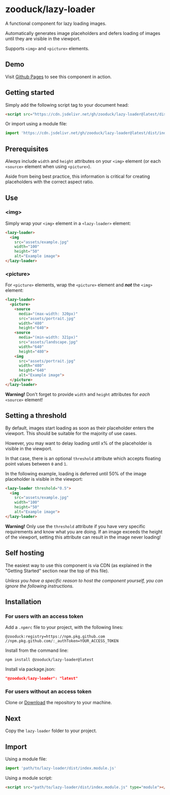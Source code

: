 # zooduck/lazy-loader

A functional component for lazy loading images.

Automatically generates image placeholders and defers loading of images until they are visible in the viewport.

Supports `<img>` and `<picture>` elements.

## Demo

Visit [Github Pages](https://zooduck.github.io/lazy-loader/) to see this component in action.

## Getting started

Simply add the following script tag to your document head:

```html
<script src="https://cdn.jsdelivr.net/gh/zooduck/lazy-loader@latest/dist/index.module.js" type="module"></script>
```

Or import using a module file:

```javascript
import 'https://cdn.jsdelivr.net/gh/zooduck/lazy-loader@latest/dist/index.module.js'
```

## Prerequisites

*Always* include `width` and `height` attributes on your `<img>` element (or each `<source>` element when using `<picture>`).

Aside from being best practice, this information is critical for creating placeholders with the correct aspect ratio.

## Use

### &lt;img&gt;

Simply wrap your `<img>` element in a `<lazy-loader>` element:

```html
<lazy-loader>
  <img
    src="assets/example.jpg"
    width="100"
    height="50"
    alt="Example image">
</lazy-loader>
```

### &lt;picture&gt;

For `<picture>` elements, wrap the `<picture>` element and ***not*** the `<img>` element:

```html
<lazy-loader>
  <picture>
    <source
      media="(max-width: 320px)"
      src="assets/portrait.jpg"
      width="480"
      height="640">
    <source
      media="(min-width: 321px)"
      src="assets/landscape.jpg"
      width="640"
      height="480">
    <img
      src="assets/portrait.jpg"
      width="480"
      height="640"
      alt="Example image">
  </picture>
</lazy-loader>
```

**Warning!** Don't forget to provide `width` and `height` attributes for *each* `<source>` element!

## Setting a threshold

By default, images start loading as soon as their placeholder enters the viewport. This should be suitable for the majority of use cases.

However, you may want to delay loading until x% of the placeholder is visible in the viewport.

In that case, there is an optional `threshold` attribute which accepts floating point values between `0` and `1`.

In the following example, loading is deferred until 50% of the image placeholder is visible in the viewport:

```html
<lazy-loader threshold="0.5">
  <img
    src="assets/example.jpg"
    width="100"
    height="50"
    alt="Example image">
</lazy-loader>
```

**Warning!** Only use the `threshold` attribute if you have very specific requirements and know what you are doing. If an image exceeds the height of the viewport, setting this attribute can result in the image never loading!

## Self hosting

The easiest way to use this component is via CDN (as explained in the "Getting Started" section near the top of this file).

*Unless you have a specific reason to host the component yourself, you can ignore the following instructions.*

## Installation

### For users with an access token

Add a `.npmrc` file to your project, with the following lines:

```text
@zooduck:registry=https://npm.pkg.github.com
//npm.pkg.github.com/:_authToken=YOUR_ACCESS_TOKEN
```

Install from the command line:

```node
npm install @zooduck/lazy-loader@latest
```

Install via package.json:

```json
"@zooduck/lazy-loader": "latest"
```

### For users without an access token

Clone or [Download](https://github.com/zooduck/lazy-loader/archive/refs/heads/master.zip) the repository to your machine.

## Next

Copy the `lazy-loader` folder to your project.

## Import

Using a module file:

```javascript
import 'path/to/lazy-loader/dist/index.module.js'
```

Using a module script:

```html
<script src="path/to/lazy-loader/dist/index.module.js" type="module"></script>
```
